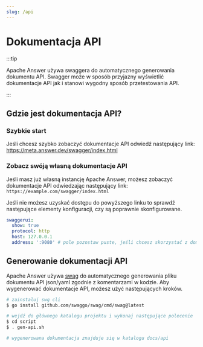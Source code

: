 ```yaml
---
slug: /api
---
```


# Dokumentacja API

:::tip

Apache Answer używa swaggera do automatycznego generowania dokumentu API. Swagger może w sposób przyjazny wyświetlić dokumentacje API jak i stanowi wygodny sposób przetestowania API.

:::

## Gdzie jest dokumentacja API?

### Szybkie start

Jeśli chcesz szybko zobaczyć dokumentacje API odwiedź następujący link:
https://meta.answer.dev/swagger/index.html

### Zobacz swóją własną dokumentacje API

Jeśli masz już własną instancję Apache Answer, możesz zobaczyć dokumentacje API odwiedzając następujący link:
`https://example.com/swagger/index.html`

Jeśli nie możesz uzyskać dostępu do powyższego linku to sprawdź następujące elementy konfiguracji, czy są poprawnie skonfigurowane.

```yaml title="/data/conf/config.yaml"
swaggerui:
  show: true
  protocol: http
  host: 127.0.0.1
  address: ':9080' # pole pozostaw puste, jeśli chcesz skorzystać z domyślnego numeru portu 80
```

## Generowanie dokumentacji API

Apache Answer używa [swag](https://github.com/swaggo/swag) do automatycznego generowania pliku dokumentu API json/yaml zgodnie z komentarzami w kodzie. Aby wygenerować dokumentacje API, możesz użyć następujących kroków.

```bash
# zainstaluj swg cli
$ go install github.com/swaggo/swag/cmd/swag@latest

# wejdź do głównego katalogu projektu i wykonaj następujące polecenie
$ cd script
$ . gen-api.sh

# wygenerowana dokumentacja znajduje się w katalogu docs/api
```
